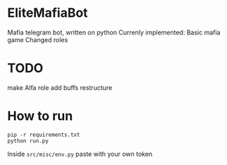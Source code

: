 # EliteMafiaBot
Mafia telegram bot, written on python
Currenly implemented:
  Basic mafia game 
  Changed roles

# TODO
make Alfa role
add buffs
restructure


# How to run
```
pip -r requirements.txt
python run.py
```
Inside ```src/misc/env.py``` paste with your own token
